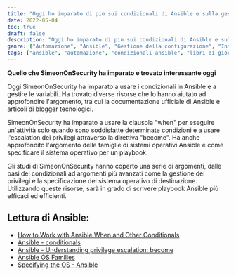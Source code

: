 ```yaml
---
title: "Oggi ho imparato di più sui condizionali di Ansible e sulla gestione delle variabili"
date: 2022-05-04
toc: true
draft: false
description: "Oggi ho imparato di più sui condizionali di Ansible e sulla gestione delle variabili"
genre: ["Automazione", "Ansible", "Gestione della configurazione", "Infrastruttura IT", "DevOps", "Sviluppo del Playbook", "Gestione variabile", "Esecuzione condizionale"]
tags: ["ansible", "automazione", "condizionali ansible", "libri di gioco", "playbook ansible", "raccolte di playbook ansible", "collezioni ansible", "variabili", "Documentazione di Ansible", "Blogger tecnologici", "Condizionali in Ansible", "Esecuzione dell'attività", "Escalation dei privilegi", "Diventare direttiva", "Famiglie di sistemi operativi Ansible", "Sistema operativo di destinazione", "Sviluppo efficiente di playbook", "Automazione dinamica", "Migliori pratiche di gestione della configurazione", "Automazione dell'infrastruttura", "Strumenti DevOps", "Suggerimenti e trucchi per Ansible"]
---
```


**Quello che SimeonOnSecurity ha imparato e trovato interessante oggi**

Oggi SimeonOnSecurity ha imparato a usare i condizionali in Ansible e a gestire le variabili. Ha trovato diverse risorse che lo hanno aiutato ad approfondire l'argomento, tra cui la documentazione ufficiale di Ansible e articoli di blogger tecnologici.

SimeonOnSecurity ha imparato a usare la clausola "when" per eseguire un'attività solo quando sono soddisfatte determinate condizioni e a usare l'escalation dei privilegi attraverso la direttiva "become". Ha anche approfondito l'argomento delle famiglie di sistemi operativi Ansible e come specificare il sistema operativo per un playbook.

Gli studi di SimeonOnSecurity hanno coperto una serie di argomenti, dalle basi dei condizionali ad argomenti più avanzati come la gestione dei privilegi e la specificazione del sistema operativo di destinazione. Utilizzando queste risorse, sarà in grado di scrivere playbook Ansible più efficaci ed efficienti.

## Lettura di Ansible:
- [How to Work with Ansible When and Other Conditionals](https://adamtheautomator.com/ansible-when/)
- [Ansible - conditionals](https://docs.ansible.com/ansible/latest/user_guide/playbooks_conditionals.html)
- [Ansible - Understanding privilege escalation: become](https://docs.ansible.com/ansible/latest/user_guide/become.html)
- [Ansible OS Families](https://techviewleo.com/list-of-ansible-os-family-distributions-facts/)
- [Specifying the OS - Ansible](https://stackoverflow.com/questions/33762738/specifying-the-os-ansible)
